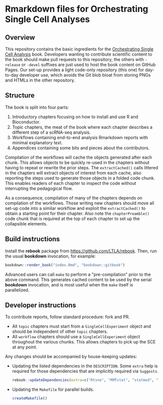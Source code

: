 # Rmarkdown files for Orchestrating Single Cell Analyses

## Overview

This repository contains the basic ingredients for the [Orchestrating Single Cell Analysis](https://osca.bioconductor.org) book.
Developers wanting to contribute scientific content to the book should make pull requests to this repository, 
the others with `-release` or `-devel` suffixes are just used to host the book content on GitHub Pages.
Our set-up provides a light code-only repository (this one) for day-to-day developer use,
which avoids the Git blob bloat from storing PNGs and HTMLs in the other repository.

## Structure

The book is split into four parts:

1. Introductory chapters focusing on how to install and use R and Bioconductor.
2. Topic chapters, the meat of the book where each chapter describes a different step of a scRNA-seq analysis.
3. Workflows containing end-to-end analysis Rmarkdown reports with minimal explanatory text.
4. Appendices containing some bits and pieces about the contributors.

Compilation of the workflows will cache the objects generated after each chunk.
This allows objects to be quickly re-used in the chapters without having to repeat or rewrite the prior steps.
The `extractCached()` calls littered in the chapters will extract objects of interest from each cache,
also reporting the steps used to generate those objects in a folded code chunk.
This enables readers of each chapter to inspect the code without interrupting the pedagogical flow.

As a consequence, compilation of many of the chapters depends on compilation of the workflows.
Those writing new chapters should move all set-up code into a similar workflow 
and exploit the `extractCached()` to obtain a starting point for their chapter.
Also note the `chapterPreamble()` code chunk that is required at the top of each chapter to set up the collapsible elements.

## Build instructions

Install the **rebook** package from https://github.com/LTLA/rebook.
Then, run the usual **bookdown** invocation, for example:

```r
bookdown::render_book("index.Rmd", "bookdown::gitbook")
```

Advanced users can call `make` to perform a "pre-compilation" prior to the above command.
This generates cached content to be used by the serial **bookdown** invocation,
and is most useful when the `make` itself is parallelized.

## Developer instructions

To contribute reports, follow standard procedure: fork and PR.

- All `topic` chapters must start from a `SingleCellExperiment` object and should be independent of other `topic` chapters.
- All `workflow` chapters should use a `SingleCellExperiment` object throughout the various chunks.
This allows chapters to pick up the SCE at any point.

Any changes should be accompanied by house-keeping updates:

- Updating the listed dependencies in the `DESCRIPTION`.
Some `extra` help is required for those dependencies that are implicitly required via `Suggests`.

  ```r
  rebook::updateDependencies(extra=c("Rtsne", "RMTstat", "statmod", "GO.db"))
  ```

- Updating the `Makefile` for parallel builds.

  ```r
  createMakefile()
  ```
